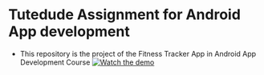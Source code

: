 # Tutedude Assignment for Android App development
-  This repository is the project of the Fitness Tracker App in Android App Development Course
[![Watch the demo](https://img.youtube.com/vi/V1nnGTe1gdQ/0.jpg)](https://youtube.com/shorts/V1nnGTe1gdQ?feature=share)
